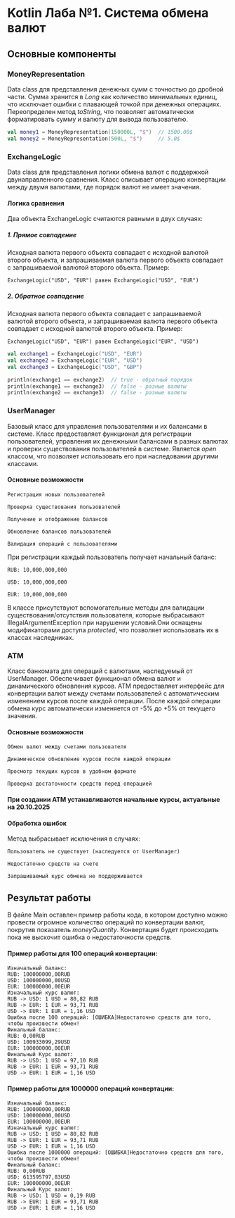 # Kotlin Лаба №1. Система обмена валют

## Основные компоненты

### MoneyRepresentation
Data class для представления денежных сумм с точностью до дробной части. Сумма хранится в *Long* как количество минимальных единиц, что исключает ошибки с плавающей точкой при денежных операциях.
Переопределен метод *toString*, что позволяет автоматически форматировать сумму и валюту для вывода пользователю.

```kotlin
val money1 = MoneyRepresentation(150000L, "$")  // 1500.00$
val money2 = MoneyRepresentation(500L, "$")     // 5.0$
```

### ExchangeLogic
Data class для представления логики обмена валют с поддержкой двунаправленного сравнения. Класс описывает операцию конвертации между двумя валютами, где порядок валют не имеет значения.

#### Логика сравнения

Два объекта ExchangeLogic считаются равными в двух случаях:
##### 1. Прямое совпадение
Исходная валюта первого объекта совпадает с исходной валютой второго объекта,
и запрашиваемая валюта первого объекта совпадает с запрашиваемой валютой второго объекта.
Пример:
    
    ExchangeLogic("USD", "EUR") равен ExchangeLogic("USD", "EUR")

##### 2. Обратное совпадение
Исходная валюта первого объекта совпадает с запрашиваемой валютой второго объекта,
и запрашиваемая валюта первого объекта совпадает с исходной валютой второго объекта.
Пример:
    
    ExchangeLogic("USD", "EUR") равен ExchangeLogic("EUR", "USD")

```kotlin
val exchange1 = ExchangeLogic("USD", "EUR")
val exchange2 = ExchangeLogic("EUR", "USD")
val exchange3 = ExchangeLogic("USD", "GBP")

println(exchange1 == exchange2)  // true - обратный порядок
println(exchange1 == exchange3)  // false - разные валюты
println(exchange2 == exchange3)  // false - разные валюты
```

### UserManager
Базовый класс для управления пользователями и их балансами в системе. Класс предоставляет функционал для регистрации пользователей, управления их денежными балансами в разных валютах и проверки существования пользователей в системе. Является *open* классом, что позволяет использовать его при наследовании другими классами.

#### Основные возможности

    Регистрация новых пользователей

    Проверка существования пользователей

    Получение и отображение балансов

    Обновление балансов пользователей

    Валидация операций с пользователями

При регистрации каждый пользователь получает начальный баланс:

    RUB: 10,000,000,000 

    USD: 10,000,000,000 

    EUR: 10,000,000,000

В классе присутствуют вспомогательные методы для валидации существования/отсутствия пользователя, которые выбрасывают IllegalArgumentException при нарушении условий.Они оснащены модификаторами доступа *protected*, что позволяет использовать их в классах наследниках.

### ATM
Класс банкомата для операций с валютами, наследуемый от UserManager. Обеспечивает функционал обмена валют и динамического обновления курсов. ATM предоставляет интерфейс для конвертации валют между счетами пользователей с автоматическим изменением курсов после каждой операции. После каждой операции обмена курс автоматически изменяется от -5% до +5% от текущего значения.

#### Основные возможности

    Обмен валют между счетами пользователя

    Динамическое обновление курсов после каждой операции

    Просмотр текущих курсов в удобном формате

    Проверка достаточности средств перед операцией

#### При создании ATM устанавливаются начальные курсы, актуальные на 20.10.2025

#### Обработка ошибок
Метод выбрасывает исключения в случаях:

    Пользователь не существует (наследуется от UserManager)

    Недостаточно средств на счете

    Запрашиваемый курс обмена не поддерживается

## Результат работы
В файле Main оставлен пример работы кода, в котором доступно можно провести огромное количество операций по конвертации валют, покрутив показатель *moneyQuantity*. Конвертация будет происходить пока не выскочит ошибка о недостаточности средств.

#### Пример работы для 100 операций конвертации:
```
Изначальный баланс:
RUB: 100000000,00RUB
USD: 100000000,00USD
EUR: 100000000,00EUR
Изначальный курс валют:
RUB -> USD: 1 USD = 80,82 RUB
RUB -> EUR: 1 EUR = 93,71 RUB
USD -> EUR: 1 EUR = 1,16 USD
Ошибка после 100 операций: [ОШИБКА]Недостаточно средств для того, чтобы произвести обмен!
Финальный баланс:
RUB: 0,00RUB
USD: 100933099,29USD
EUR: 100000000,00EUR
Финальный Курс валют:
RUB -> USD: 1 USD = 97,10 RUB
RUB -> EUR: 1 EUR = 93,71 RUB
USD -> EUR: 1 EUR = 1,16 USD
```

#### Пример работы для 1000000 операций конвертации:
```
Изначальный баланс:
RUB: 100000000,00RUB
USD: 100000000,00USD
EUR: 100000000,00EUR
Изначальный курс валют:
RUB -> USD: 1 USD = 80,82 RUB
RUB -> EUR: 1 EUR = 93,71 RUB
USD -> EUR: 1 EUR = 1,16 USD
Ошибка после 1000000 операций: [ОШИБКА]Недостаточно средств для того, чтобы произвести обмен!
Финальный баланс:
RUB: 0,00RUB
USD: 613595797,83USD
EUR: 100000000,00EUR
Финальный Курс валют:
RUB -> USD: 1 USD = 0,19 RUB
RUB -> EUR: 1 EUR = 93,71 RUB
USD -> EUR: 1 EUR = 1,16 USD
```
